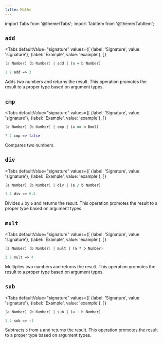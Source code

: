 ```yaml
---
title: Maths
---
```


import Tabs from '@theme/Tabs';
import TabItem from '@theme/TabItem';

## `add`

<Tabs
  defaultValue="signature"
  values={[
    {label: 'Signature', value: 'signature'},
    {label: 'Example', value: 'example'},
  ]}
>

<TabItem value="signature">

```clojure
(a Number) (b Number) | add | (a + b Number)
```

</TabItem>

<TabItem value="example">

```clojure
1 2 add => 3
```

</TabItem>

</Tabs>

Adds two numbers and returns the result.
This operation promotes the result to a proper type based on argument types.

## `cmp`

<Tabs
  defaultValue="signature"
  values={[
    {label: 'Signature', value: 'signature'},
    {label: 'Example', value: 'example'},
  ]}
>

<TabItem value="signature">

```clojure
(a Number) (b Number) | cmp | (a == b Bool)
```

</TabItem>

<TabItem value="example">

```clojure
7 2 cmp => false
```

</TabItem>

</Tabs>

Compares two numbers.

## `div`

<Tabs
  defaultValue="signature"
  values={[
    {label: 'Signature', value: 'signature'},
    {label: 'Example', value: 'example'},
  ]}
>

<TabItem value="signature">

```clojure
(a Number) (b Number) | div | (a / b Number)
```

</TabItem>

<TabItem value="example">

```clojure
1 2 div => 0.5
```

</TabItem>

</Tabs>

Divides `a` by `b` and returns the result.
This operation promotes the result to a proper type based on argument types.

## `mult`

<Tabs
  defaultValue="signature"
  values={[
    {label: 'Signature', value: 'signature'},
    {label: 'Example', value: 'example'},
  ]}
>

<TabItem value="signature">

```clojure
(a Number) (b Number) | mult | (a * b Number)
```

</TabItem>

<TabItem value="example">

```clojure
2 2 mult => 4
```

</TabItem>

</Tabs>

Multiplies two numbers and returns the result.
This operation promotes the result to a proper type based on argument types.

## `sub`

<Tabs
  defaultValue="signature"
  values={[
    {label: 'Signature', value: 'signature'},
    {label: 'Example', value: 'example'},
  ]}
>

<TabItem value="signature">

```clojure
(a Number) (b Number) | sub | (a - b Number)
```

</TabItem>

<TabItem value="example">

```clojure
1 2 sub => -1
```

</TabItem>

</Tabs>

Subtracts `b` from `a` and returns the result.
This operation promotes the result to a proper type based on argument types.
